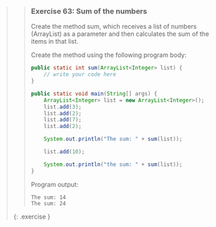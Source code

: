>> ### Exercise 63: Sum of the numbers
>> 
>> Create the method sum, which receives a list of numbers (ArrayList<Integer>) as a parameter and then calculates the sum of the items in that list.
>> 
>> Create the method using the following program body:
>> 
>>```java
>> public static int sum(ArrayList<Integer> list) {
>>     // write your code here
>> }
>> 
>> public static void main(String[] args) {
>>     ArrayList<Integer> list = new ArrayList<Integer>();
>>     list.add(3);
>>     list.add(2);
>>     list.add(7);
>>     list.add(2);
>> 
>>     System.out.println("The sum: " + sum(list));
>> 
>>     list.add(10);
>> 
>>     System.out.println("the sum: " + sum(list));
>> }
>>```
>>
>> Program output:
>> 
>>```output 
>> The sum: 14
>> The sum: 24
>>```
>>
>{: .exercise }